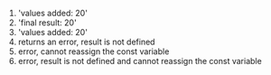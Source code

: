 
1. 'values added: 20'
2. 'final result: 20'
3. 'values added: 20'
4. returns an error, result is not defined
5. error, cannot reassign the const variable
6. error, result is not defined and cannot reassign the const variable
